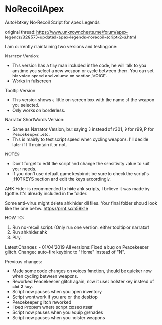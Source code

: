 # NoRecoilApex
AutoHotkey No-Recoil Script for Apex Legends

original thread: https://www.unknowncheats.me/forum/apex-legends/328576-updated-apex-legends-norecoil-script-2-a.html

I am currently maintaining two versions and testing one:

Narrator Version:
- This version has a tiny man included in the code, he will talk to you anytime you select a new weapon or cycle between them.
You can set his voice speed and volume on section ;VOICE.
- Works in fullscreen

Tooltip Version:
- This version shows a little on-screen box with the name of the weapon you selected.
- Only works on borderless.

Narrator ShortWords Version:
- Same as Narrator Version, but saying 3 instead of r301, 9 for r99, P for Peacekeeper...etc.
- This is mainly to test script speed when cycling weapons. I'll decide later if I'll maintain it or not.



NOTES:
- Don't forget to edit the script and change the sensitivity value to suit your needs.
- If you don't use default game keybinds be sure to check the script's ;HOTKEYS section and edit the keys accordingly.


AHK Hider is recommended to hide ahk scripts, I believe it was made by tgottie.
It's already included in the folder.

Some anti-virus might delete ahk hider dll files.
Your final folder should look like the one below.
https://prnt.sc/n59k1e


HOW TO:
1. Run no-recoil script. (Only run one version, either tooltip or narrator)
2. Run ahkhider.ahk
3. Play.


Latest Changes: - 01/04/2019
All versions:
Fixed a bug on Peacekeeper glitch.
Changed auto-fire keybind to "Home" instead of "N".


Previous changes:
- Made some code changes on voices function, should be quicker now when cycling between weapons.
- Reworked Peacekeeper glitch again, now it uses holster key instead of slot 2 key.
- Script now pauses when you open inventory
- Script wont work if you are on the desktop
- Peacekeeper glitch reworked
- Fixed Problem where script closed itself
- Script now pauses when you equip grenades
- Script now pauses when you holster weapons
